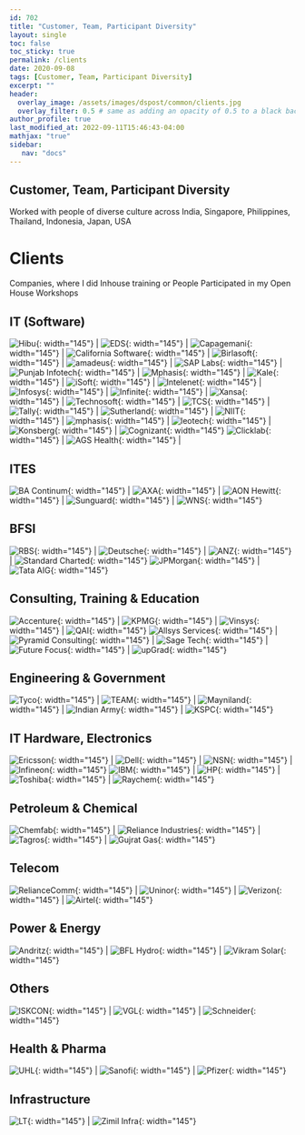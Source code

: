 ```yaml
---
id: 702    
title: "Customer, Team, Participant Diversity"
layout: single
toc: false
toc_sticky: true
permalink: /clients
date: 2020-09-08
tags: [Customer, Team, Participant Diversity]
excerpt: ""
header:
  overlay_image: /assets/images/dspost/common/clients.jpg
  overlay_filter: 0.5 # same as adding an opacity of 0.5 to a black background
author_profile: true
last_modified_at: 2022-09-11T15:46:43-04:00
mathjax: "true"
sidebar:
   nav: "docs"
---
```


## Customer, Team, Participant Diversity
Worked with people of diverse culture across India, Singapore, Philippines, Thailand, Indonesia, Japan, USA

# Clients
Companies, where I did Inhouse training or People Participated in my Open House Workshops

## IT (Software)
![Hibu](/assets/images/clients/sw-Hibu-min.jpg){: width="145"} | ![EDS](/assets/images/clients/sw-EDS-Logo-min.jpg){: width="145"} | ![Capagemani](/assets/images/clients/sw-Capagemani-Logo-min.jpg){: width="145"} | ![California Software](/assets/images/clients/sw-California-Software-Logo-min.jpg){: width="145"} | ![Birlasoft](/assets/images/clients/sw-Birlasoft-min.jpg){: width="145"} | ![amadeus](/assets/images/clients/sw-amadeus-min.jpg){: width="145"} | ![SAP Labs](/assets/images/clients/sw-SAPlabs-min.jpg){: width="145"} | ![Punjab Infotech](/assets/images/clients/sw-Punjab-Infotech-Logo-min.jpg){: width="145"} | ![Mphasis](/assets/images/clients/sw-Mphasis-min.jpg){: width="145"} | ![Kale](/assets/images/clients/sw-Kale-Logo-min.jpg){: width="145"} | ![iSoft](/assets/images/clients/sw-iSoft-Logo-min.jpg){: width="145"} | ![Intelenet](/assets/images/clients/sw-Intelenet-Logo-min.jpg){: width="145"} | ![Infosys](/assets/images/clients/sw-Infosys-Logo-min.jpg){: width="145"} | ![Infinite](/assets/images/clients/sw-Infinite-min.jpg){: width="145"} | ![Xansa](/assets/images/clients/sw-Xansa-Logo-min.jpg){: width="145"} | ![Technosoft](/assets/images/clients/sw-Technosoft-Logo-min.jpg){: width="145"} | ![TCS](/assets/images/clients/sw-TCS-Logo-min.jpg){: width="145"} | ![Tally](/assets/images/clients/sw-Tally-min.jpg){: width="145"} | ![Sutherland](/assets/images/clients/sw-Sutherland-Logo-min.jpg){: width="145"} | ![NIIT](/assets/images/clients/sw-niit.jpg){: width="145"} | ![mphasis](/assets/images/clients/sw-mphasis.jpg){: width="145"} | ![leotech](/assets/images/clients/sw-leotech.jpg){: width="145"} | ![Konsberg](/assets/images/clients/sw-konsberg.jpg){: width="145"} | ![Cognizant](/assets/images/clients/sw-cognizant.jpg){: width="145"}
![Clicklab](/assets/images/clients/sw-clicklab.jpg){: width="145"} | ![AGS Health](/assets/images/clients/sw-agshealth.jpg){: width="145"} | 

## ITES
![BA Continum](/assets/images/clients/ites-BA-continuum-logo-min.jpg){: width="145"} | ![AXA](/assets/images/clients/ites-AXA-min.jpg){: width="145"} | ![AON Hewitt](/assets/images/clients/ites-AONHewitt-min.jpg){: width="145"} | ![Sunguard](/assets/images/clients/ites-Sungard-Logo-min.jpg){: width="145"} | ![WNS](/assets/images/clients/ites-WNS-Logo-min.jpg){: width="145"}

## BFSI
![RBS](/assets/images/clients/BFSI-RBS-Logo-min.jpg){: width="145"} | ![Deutsche](/assets/images/clients/BFSI-Deutsche-Logo-min.jpg){: width="145"} | ![ANZ](/assets/images/clients/BFSI-ANZ-Logo-min.jpg){: width="145"} | ![Standard Charted](/assets/images/clients/BFSI-Standard-Charted-Scope-Logo-min.jpg){: width="145"}
![JPMorgan](/assets/images/clients/BFSI-JPMorgan-min.jpg){: width="145"} | ![Tata AIG](/assets/images/clients/BFSI-Tata-AIG-Logo-min.jpg){: width="145"}

## Consulting, Training & Education
![Accenture](/assets/images/clients/cons-Accenture-Logo-min.jpg){: width="145"} | ![KPMG](/assets/images/clients/cons-KPMG-min.jpg){: width="145"} | ![Vinsys](/assets/images/clients/cons-Vinsys-min.jpg){: width="145"} | ![QAI](/assets/images/clients/cons-qai.jpg){: width="145"}
![Allsys Services](/assets/images/clients/cons-allsysServices.jpg){: width="145"} | ![Pyramid Consulting](/assets/images/clients/cons-Pyramid-Consulting-Logo-min.jpg){: width="145"} | ![Sage Tech](/assets/images/clients/cons-Sage-Tech-min.jpg){: width="145"} | ![Future Focus](/assets/images/clients/cons-FutureFocus-min.jpg){: width="145"} | ![upGrad](/assets/images/clients/cons-upGrad.jpg){: width="145"}

## Engineering & Government
![Tyco](/assets/images/clients/eng-Tyco-min.jpg){: width="145"} | ![TEAM](/assets/images/clients/eng-team.jpg){: width="145"} | ![Mayniland](/assets/images/clients/gov-Mayniland-min.jpg){: width="145"} | ![Indian Army](/assets/images/clients/gov-Indian-Army-min.jpg){: width="145"} | ![KSPC](/assets/images/clients/gov-kspc.jpg){: width="145"}


## IT Hardware, Electronics
![Ericsson](/assets/images/clients/hw-Ericsson-Logo-min.jpg){: width="145"} | ![Dell](/assets/images/clients/hw-Dell-Logo-min.jpg){: width="145"} | ![NSN](/assets/images/clients/hw-NSN-Logo-min.jpg){: width="145"} | ![Infineon](/assets/images/clients/hw-Infineon-min.jpg){: width="145"} 
![IBM](/assets/images/clients/hw-IBM-Logo-min.jpg){: width="145"} | ![HP](/assets/images/clients/hw-HP-Logo-min.jpg){: width="145"} | ![Toshiba](/assets/images/clients/hw-Toshiba-min.jpg){: width="145"} | ![Raychem](/assets/images/clients/hw-raychem.jpg){: width="145"}

## Petroleum & Chemical
![Chemfab](/assets/images/clients/petro-Chemfab-logo-min.jpg){: width="145"} | ![Reliance Industries](/assets/images/clients/petro-RelianceIndustries-min.jpg){: width="145"} | ![Tagros](/assets/images/clients/petro-Tagros-min.jpg){: width="145"} | ![Gujrat Gas](/assets/images/clients/petro-Gujrat-Gas.logo-min.jpg){: width="145"}

## Telecom
![RelianceComm](/assets/images/clients/telecom-Reliance-Comm-Logo-min.jpg){: width="145"} | ![Uninor](/assets/images/clients/telecom-Uninor-min.jpg){: width="145"} | ![Verizon](/assets/images/clients/telecom-Verizon-logo-min.jpg){: width="145"} | ![Airtel](/assets/images/clients/telecom-airtel.jpg){: width="145"}

## Power & Energy
![Andritz](/assets/images/clients/power-Andritz-min.jpg){: width="145"} | ![BFL Hydro](/assets/images/clients/power-bfl.jpg){: width="145"} | ![Vikram Solar](/assets/images/clients/power-Vikram-Solar-Logo-min.jpg){: width="145"}

## Others
![ISKCON](/assets/images/clients/oth-ISKCON-min.jpg){: width="145"} | ![VGL](/assets/images/clients/oth-VGL.jpg){: width="145"} | ![Schneider](/assets/images/clients/oth-schneider.jpg){: width="145"}

## Health & Pharma
![UHL](/assets/images/clients/pharm-UHL.jpg){: width="145"} | ![Sanofi](/assets/images/clients/pharm-sanofi.jpg){: width="145"} | ![Pfizer](/assets/images/clients/pharm-pfizer-min.jpg){: width="145"}

## Infrastructure
![LT](/assets/images/clients/infra-LT-Logo-min.jpg){: width="145"} | ![Zimil Infra](/assets/images/clients/infra-ZimilInfra-min.jpg){: width="145"}



